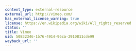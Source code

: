 ```yaml
---
content_type: external-resource
external_url: http://vimeo.com/
has_external_license_warning: true
license: https://en.wikipedia.org/wiki/All_rights_reserved
status: ''
title: Vimeo
uid: 50832346-1b76-4914-96ca-2910811cde99
wayback_url: ''
---
```

